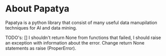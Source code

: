 # About Papatya
Papatya is a python library that consist of many useful data manupilation techniques for AI and data mining.

TODO's:
	[] I shouldn't return None from functions that failed, I should raise an exception with information about the error. Change return None statements as raise (ProperError).
